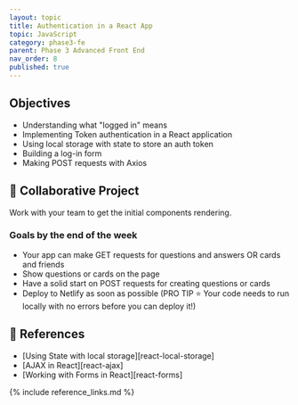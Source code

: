 ```yaml
---
layout: topic
title: Authentication in a React App
topic: JavaScript
category: phase3-fe
parent: Phase 3 Advanced Front End
nav_order: 8
published: true
---
```


## Objectives

- Understanding what "logged in" means
- Implementing Token authentication in a React application
- Using local storage with state to store an auth token
- Building a log-in form
- Making POST requests with Axios

## 🎯 Collaborative Project

Work with your team to get the initial components rendering.

### Goals by the end of the week

- Your app can make GET requests for questions and answers OR cards and friends
- Show questions or cards on the page
- Have a solid start on POST requests for creating questions or cards
- Deploy to Netlify as soon as possible (PRO TIP ⭐ Your code needs to run locally with no errors before you can deploy it!)

## 🔖 References

- [Using State with local storage][react-local-storage]
- [AJAX in React][react-ajax]
- [Working with Forms in React][react-forms]

{% include reference_links.md %}
